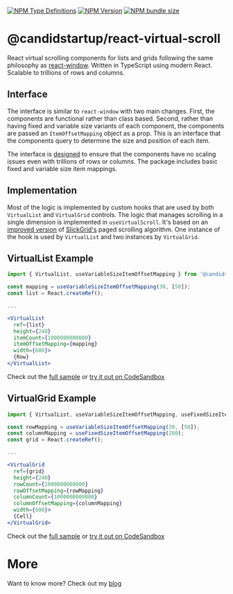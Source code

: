 [![NPM Type Definitions](https://img.shields.io/npm/types/@candidstartup/react-virtual-scroll)](https://www.npmjs.com/package/@candidstartup/react-virtual-scroll)
[![NPM Version](https://img.shields.io/npm/v/@candidstartup/react-virtual-scroll)](https://www.npmjs.com/package/@candidstartup/react-virtual-scroll)
[![NPM bundle size](https://img.shields.io/bundlephobia/minzip/@candidstartup/react-virtual-scroll)](https://www.npmjs.com/package/@candidstartup/react-virtual-scroll)

# @candidstartup/react-virtual-scroll

React virtual scrolling components for lists and grids following the same philosophy as [react-window](https://github.com/bvaughn/react-window). Written in TypeScript using modern React. Scalable to trillions of rows and columns. 

## Interface

The interface is similar to `react-window` with two main changes. First, the components are functional rather than class based. Second, rather than having fixed and variable size variants of each component, the components are passed an `ItemOffsetMapping` object as a prop. This is an interface that the components query to determine the size and position of each item. 

The interface is [designed](https://www.thecandidstartup.org/2024/02/12/modern-react-virtual-scroll-grid-3.html) to ensure that the components have no scaling issues even with trillions of rows or columns. The package includes basic fixed and variable size item mappings. 

## Implementation

Most of the logic is implemented by custom hooks that are used by both `VirtualList` and `VirtualGrid` controls. The logic that manages scrolling in a single dimension is implemented in `useVirtualScroll`. It's based on an [improved version](https://www.thecandidstartup.org/2024/04/29/modern-react-virtual-scroll-grid-9.html) of [SlickGrid's](https://github.com/6pac/SlickGrid) paged scrolling algorithm. One instance of the hook is used by `VirtualList` and two instances by `VirtualGrid`. 

## VirtualList Example

```jsx
import { VirtualList, useVariableSizeItemOffsetMapping } from '@candidstartup/react-virtual-scroll';

const mapping = useVariableSizeItemOffsetMapping(30, [50]);
const list = React.createRef();

...

<VirtualList
  ref={list}
  height={240}
  itemCount={1000000000000}
  itemOffsetMapping={mapping}
  width={600}>
  {Row}
</VirtualList>
```

Check out the [full sample](https://github.com/TheCandidStartup/infinisheet/tree/main/packages/react-virtual-scroll/sandboxes/trillion-row-list) or [try it out on CodeSandbox](https://codesandbox.io/p/sandbox/github/TheCandidStartup/infinisheet/main/packages/react-virtual-scroll/sandboxes/trillion-row-list?file=%2Findex.js)

## VirtualGrid Example

```jsx
import { VirtualList, useVariableSizeItemOffsetMapping, useFixedSizeItemOffsetMapping } from '@candidstartup/react-virtual-scroll';

const rowMapping = useVariableSizeItemOffsetMapping(30, [50]);
const columnMapping = useFixedSizeItemOffsetMapping(280);
const grid = React.createRef();

...

<VirtualGrid
  ref={grid}
  height={240}
  rowCount={1000000000000}
  rowOffsetMapping={rowMapping}
  columnCount={1000000000000}
  columnOffsetMapping={columnMapping}
  width={600}>
  {Cell}
</VirtualGrid> 
```

Check out the [full sample](https://github.com/TheCandidStartup/infinisheet/tree/main/packages/react-virtual-scroll/sandboxes/trillion-square-grid) or [try it out on CodeSandbox](https://codesandbox.io/p/sandbox/github/TheCandidStartup/infinisheet/main/packages/react-virtual-scroll/sandboxes/trillion-square-grid?file=%2Findex.js)

# More

Want to know more? Check out my [blog](https://www.thecandidstartup.org/topics/react-virtual-scroll.html)
